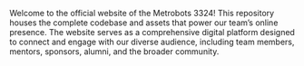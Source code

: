 Welcome to the official website of the Metrobots 3324! This repository houses the complete codebase and assets that power our team’s online presence. The website serves as a comprehensive digital platform designed to connect and engage with our diverse audience, including team members, mentors, sponsors, alumni, and the broader community.
